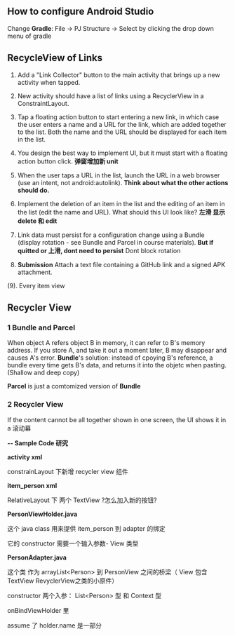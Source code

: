 ## How to configure Android Studio
<!-- <img src="./5520-pic/Pic.jpg" alt="Alt text" width="500" style="transform: rotate(-90deg);"> -->

Change __Gradle__: File -> PJ Structure -> Select by clicking the drop down menu of gradle

## RecycleView of Links

1. Add a "Link Collector" button to the main activity that brings up a new activity when tapped.

2. New activity should have a list of links using a RecyclerView in a ConstraintLayout. 

3. Tap a floating action button to start entering a new link, in which case the user enters a name and a URL for the link, which are added together to the list. Both the name and the URL should be displayed for each item in the list.

4. You design the best way to implement UI, but it must start with a floating action button click.
__弹窗增加新 unit__

5. When the user taps a URL in the list, launch the URL in a web browser (use an intent, not android:autolink). __Think about what the other actions should do.__

6. Implement the deletion of an item in the list and the editing of an item in the list (edit the name and URL).  What should this UI look like? __左滑 显示 delete 和 edit__

7. Link data must persist for a configuration change using a Bundle (display rotation - see Bundle and Parcel in course materials). __But if quitted or 上滑, dont need to persist__ Dont block rotation

8. __Submission__ Attach a text file containing a GitHub link and a signed APK attachment.

(9). Every item view



## Recycler View

### 1 Bundle and Parcel

When object A refers object B in memory, it can refer to B's memory address. If you store A, and take it out a moment later, B may disappear and causes A's error. __Bundle__'s solution: instead of cpoying B's reference, a bundle every time gets B's data, and returns it into the objetc when pasting. (Shallow and deep copy)

__Parcel__ is just a comtomized version of __Bundle__

### 2 Recycler View

If the content cannot be all together shown in one screen, the UI shows it in a 滚动幕

__-- Sample Code 研究__

__activity xml__

constrainLayout 下新增 recycler view 组件

__item_person xml__

RelativeLayout 下 两个 TextView ?怎么加入新的按钮?

__PersonViewHolder.java__

这个 java class 用来提供 item_person 到 adapter 的绑定

它的 constructor 需要一个输入参数- View 类型

__PersonAdapter.java__

这个类 作为 arrayList\<Person\> 到 PersonView 之间的桥梁（ View 包含 TextView RevyclerView之类的小原件）

constructor 两个入参： List\<Person\> 型 和 Context 型

onBindViewHolder 里

  assume 了 holder.name 是一部分



